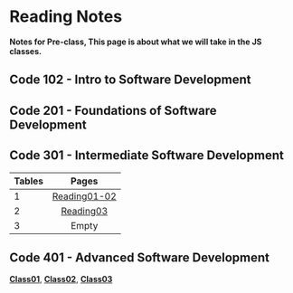 # Reading Notes

**Notes for Pre-class, This page is about what we will take in the JS classes.**

## Code 102 - Intro to Software Development
## Code 201 - Foundations of Software Development
## Code 301 - Intermediate Software Development

| Tables   |      Pages      | 
|----------|:-------------:|
| 1 |  [Reading01-02](https://github.com/mohasal0101/reading-notes/blob/main/301/301.md) | $1600 |
| 2 |    [Reading03]()   |  
| 3 | Empty |    
## Code 401 - Advanced Software Development

**[Class01](Class01.md)**,
**[Class02](Class02.md)**,
**[Class03](Class03.md)**
